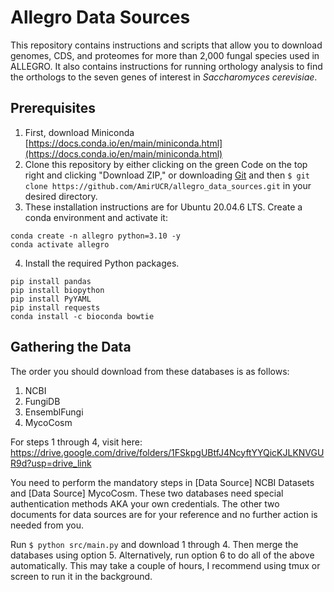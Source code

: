 # Allegro Data Sources

This repository contains instructions and scripts that allow you to download genomes, CDS, and proteomes for more than 2,000 fungal species used in ALLEGRO. It also contains instructions for running orthology analysis to find the orthologs to the seven genes of interest in _Saccharomyces cerevisiae_.

## Prerequisites
1. First, download Miniconda [https://docs.conda.io/en/main/miniconda.html](https://docs.conda.io/en/main/miniconda.html)
2. Clone this repository by either clicking on the green Code on the top right and clicking "Download ZIP," or downloading [Git](https://git-scm.com/book/en/v2/Getting-Started-Installing-Git) and then `$ git clone https://github.com/AmirUCR/allegro_data_sources.git` in your desired directory.
3. These installation instructions are for Ubuntu 20.04.6 LTS. Create a conda environment and activate it:

```
conda create -n allegro python=3.10 -y
conda activate allegro
```

4. Install the required Python packages.

```
pip install pandas
pip install biopython
pip install PyYAML
pip install requests
conda install -c bioconda bowtie
```

## Gathering the Data
The order you should download from these databases is as follows:

1. NCBI
2. FungiDB
3. EnsemblFungi
4. MycoCosm

For steps 1 through 4, visit here: https://drive.google.com/drive/folders/1FSkpgUBtfJ4NcyftYYQicKJLKNVGUR9d?usp=drive_link


You need to perform the mandatory steps in [Data Source] NCBI Datasets and [Data Source] MycoCosm. These two databases need special authentication methods AKA your own credentials. The other two documents for data sources are for your reference and no further action is needed from you.


Run `$ python src/main.py` and download 1 through 4. Then merge the databases using option 5. Alternatively, run option 6 to do all of the above automatically. This may take a couple of hours, I recommend using tmux or screen to run it in the background.
